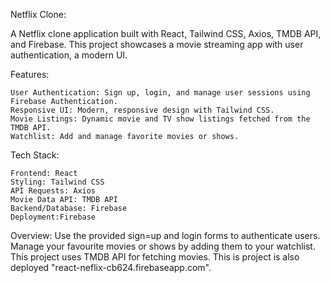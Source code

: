 Netflix Clone:

   A Netflix clone application built with React, Tailwind CSS, Axios, TMDB API, and Firebase.
   This project showcases a movie streaming app with user authentication, a modern UI.

Features:

    User Authentication: Sign up, login, and manage user sessions using Firebase Authentication.
    Responsive UI: Modern, responsive design with Tailwind CSS.
    Movie Listings: Dynamic movie and TV show listings fetched from the TMDB API.
    Watchlist: Add and manage favorite movies or shows.
    
Tech Stack:

    Frontend: React
    Styling: Tailwind CSS
    API Requests: Axios
    Movie Data API: TMDB API
    Backend/Database: Firebase
    Deployment:Firebase

Overview:
    Use the provided sign=up and login forms to authenticate users.
    Manage your favourite movies or shows by adding them to your watchlist.
    This project uses TMDB API for fetching movies.
    This is project is also deployed "react-neflix-cb624.firebaseapp.com".
    



